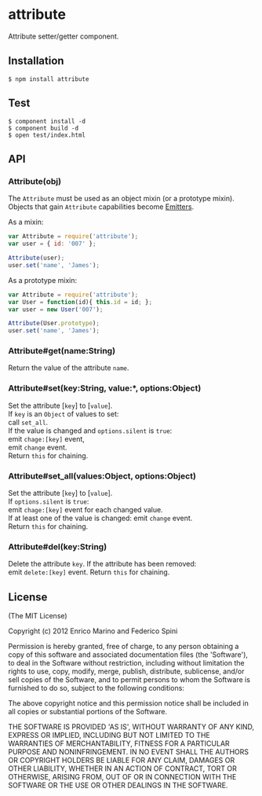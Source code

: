 # attribute

Attribute setter/getter component.

## Installation

    $ npm install attribute

## Test

    $ component install -d
    $ component build -d
    $ open test/index.html

## API

### Attribute(obj)

  The `Attribute` must be used as an object mixin (or a prototype mixin).  
  Objects that gain `Attribute` capabilities become [Emitters](https://github.com/component/emitter).  

  As a mixin:

```js
var Attribute = require('attribute');
var user = { id: '007' };

Attribute(user);
user.set('name', 'James');
```

  As a prototype mixin:

```js
var Attribute = require('attribute');
var User = function(id){ this.id = id; };
var user = new User('007');

Attribute(User.prototype);
user.set('name', 'James');
```

### Attribute#get(name:String)

  Return the value of the attribute `name`.

### Attribute#set(key:String, value:*, options:Object)

  Set the attribute [`key`] to [`value`].  
  If `key` is an `Object` of values to set:  
  call `set_all`.  
  If the value is changed and `options.silent` is `true`:  
  emit `chage:[key]` event,  
  emit `change` event.  
  Return `this` for chaining.

### Attribute#set_all(values:Object, options:Object)

  Set the attribute [`key`] to [`value`].  
  If `options.silent` is `true`:  
  emit `chage:[key]` event for each changed value.  
  If at least one of the value is changed:
  emit `change` event.  
  Return `this` for chaining.

### Attribute#del(key:String)

  Delete the attribute `key`.
  If the attribute has been removed:  
  emit `delete:[key]` event.
  Return `this` for chaining.


## License

(The MIT License)

Copyright (c) 2012 Enrico Marino and Federico Spini

Permission is hereby granted, free of charge, to any person obtaining
a copy of this software and associated documentation files (the
'Software'), to deal in the Software without restriction, including
without limitation the rights to use, copy, modify, merge, publish,
distribute, sublicense, and/or sell copies of the Software, and to
permit persons to whom the Software is furnished to do so, subject to
the following conditions:

The above copyright notice and this permission notice shall be
included in all copies or substantial portions of the Software.

THE SOFTWARE IS PROVIDED 'AS IS', WITHOUT WARRANTY OF ANY KIND,
EXPRESS OR IMPLIED, INCLUDING BUT NOT LIMITED TO THE WARRANTIES OF
MERCHANTABILITY, FITNESS FOR A PARTICULAR PURPOSE AND NONINFRINGEMENT.
IN NO EVENT SHALL THE AUTHORS OR COPYRIGHT HOLDERS BE LIABLE FOR ANY
CLAIM, DAMAGES OR OTHER LIABILITY, WHETHER IN AN ACTION OF CONTRACT,
TORT OR OTHERWISE, ARISING FROM, OUT OF OR IN CONNECTION WITH THE
SOFTWARE OR THE USE OR OTHER DEALINGS IN THE SOFTWARE.
